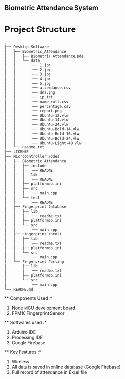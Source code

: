 ## Biometric Attendance System

# Project Structure

```bash
.
├── Desktop Software
│   ├── Biometric_Attendance
│   │   ├── Biometric_Attendance.pde
│   │   └── data
│   │       ├── 1.jpg
│   │       ├── 2.jpg
│   │       ├── 3.jpg
│   │       ├── 4.jpg
│   │       ├── 5.jpg
│   │       ├── attendance.csv
│   │       ├── dna.png
│   │       ├── ip.txt
│   │       ├── name_roll.csv
│   │       ├── percentage.csv
│   │       ├── report.png
│   │       ├── Ubuntu-12.vlw
│   │       ├── Ubuntu-14.vlw
│   │       ├── Ubuntu-24.vlw
│   │       ├── Ubuntu-Bold-14.vlw
│   │       ├── Ubuntu-Bold-16.vlw
│   │       ├── Ubuntu-Bold-24.vlw
│   │       └── Ubuntu-Light-48.vlw
│   └── Readme.txt
├── LICENSE
├── Microcontroller codes
│   ├── Biometric Attendance
│   │   ├── include
│   │   │   └── README
│   │   ├── lib
│   │   │   └── README
│   │   ├── platformio.ini
│   │   ├── src
│   │   │   └── main.cpp
│   │   └── test
│   │       └── README
│   ├── Fingerprint Database
│   │   ├── lib
│   │   │   └── readme.txt
│   │   ├── platformio.ini
│   │   └── src
│   │       └── main.cpp
│   ├── Fingerprint Enroll
│   │   ├── lib
│   │   │   └── readme.txt
│   │   ├── platformio.ini
│   │   └── src
│   │       └── main.cpp
│   └── Fingerprint Testing
│       ├── lib
│       │   └── readme.txt
│       ├── platformio.ini
│       └── src
│           └── main.cpp
└── README.md
```

** Components Used :*

1. Node MCU development board
2. FPM10 Fingerprint Sensor

** Softwares used :*

1. Arduino IDE
2. Processing IDE
3. Google Firebase

** Key Features :*

1. Wireless
2. All data is saved in online database (Google Firebase)
3. Full record of attendance in Excel file